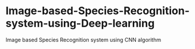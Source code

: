 # Image-based-Species-Recognition-system-using-Deep-learning
Image based Species Recognition system using CNN algorithm
